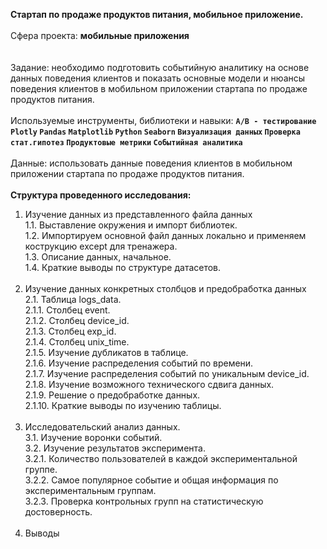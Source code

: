 <b>Стартап по продаже продуктов питания, мобильное приложение.</b><br/><br/>
Сфера проекта: <b>мобильные приложения</b><br/><br/><br/>
Задание: необходимо подготовить событийную аналитику на основе данных поведения клиентов и показать основные модели и нюансы поведения клиентов в мобильном приложении стартапа по продаже продуктов питания. <br/><br/>
Используемые инструменты, библиотеки и навыки: <b>`A/B - тестирование` `Plotly` `Pandas` `Matplotlib` `Python` `Seaborn` `Визуализация данных` `Проверка стат.гипотез` `Продуктовые метрики` `Событийная аналитика`</b><br/><br/>
Данные: использовать данные поведения клиентов в мобильном приложении стартапа по продаже продуктов питания.<br/><br/>
<b>Структура проведенного исследования: </b><br/>
1. Изучение данных из представленного файла данных<br/>
1.1. Выставление окружения и импорт библиотек.<br/>
1.2. Импортируем основной файл данных локально и применяем кострукцию except для тренажера.<br/>
1.3. Описание данных, начальное.<br/>
1.4. Краткие выводы по структуре датасетов.<br/><br/>
2. Изучение данных конкретных столбцов и предобработка данных<br/>
2.1. Таблица logs_data.<br/>
2.1.1. Столбец event.<br/>
2.1.2. Столбец device_id.<br/>
2.1.3. Столбец exp_id.<br/>
2.1.4. Столбец unix_time.<br/>
2.1.5. Изучение дубликатов в таблице.<br/>
2.1.6. Изучение распределения событий по времени.<br/>
2.1.7. Изучение распределения событий по уникальным device_id.<br/>
2.1.8. Изучение возможного технического сдвига данных.<br/>
2.1.9. Решение о предобработке данных.<br/>
2.1.10. Краткие выводы по изучению таблицы.<br/><br/>
3. Исследовательский анализ данных.<br/>
3.1. Изучение воронки событий.<br/>
3.2. Изучение результатов эксперимента.<br/>
3.2.1. Количество пользователей в каждой экспериментальной группе.<br/>
3.2.2. Самое популярное событие и общая информация по экспериментальным группам.<br/>
3.2.3. Проверка контрольных групп на статистическую достоверность.<br/><br/>
4. Выводы 
